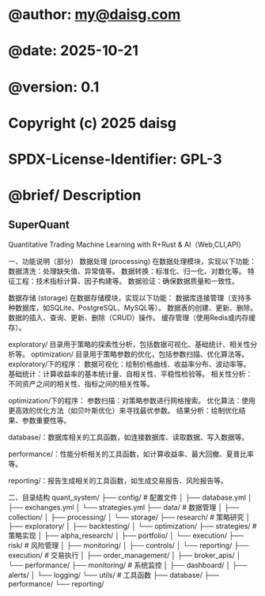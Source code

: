 # @author: my@daisg.com
# @date: 2025-10-21
# @version: 0.1
# Copyright (c) 2025 daisg
# SPDX-License-Identifier: GPL-3
# @brief/ Description
## SuperQuant
Quantitative Trading Machine Learning with R+Rust & AI（Web,CLI,API）

一、功能说明（部分）
数据处理 (processing)
在数据处理模块，实现以下功能：
数据清洗：处理缺失值、异常值等。
数据转换：标准化、归一化、对数化等。
特征工程：技术指标计算、因子构建等。
数据验证：确保数据质量和一致性。

数据存储 (storage)
在数据存储模块，实现以下功能：
数据库连接管理（支持多种数据库，如SQLite、PostgreSQL、MySQL等）。
数据表的创建、更新、删除。
数据的插入、查询、更新、删除（CRUD）操作。
缓存管理（使用Redis或内存缓存）。

exploratory/ 目录用于策略的探索性分析，包括数据可视化、基础统计、相关性分析等。
optimization/ 目录用于策略参数的优化，包括参数扫描、优化算法等。
exploratory/下的程序：
数据可视化：绘制价格曲线、收益率分布、波动率等。
基础统计：计算收益率的基本统计量、自相关性、平稳性检验等。
相关性分析：不同资产之间的相关性、指标之间的相关性等。

optimization/下的程序：
参数扫描：对策略参数进行网格搜索。
优化算法：使用更高效的优化方法（如贝叶斯优化）来寻找最优参数。
结果分析：绘制优化结果、参数重要性等。

database/：数据库相关的工具函数，如连接数据库、读取数据、写入数据等。

performance/：性能分析相关的工具函数，如计算收益率、最大回撤、夏普比率等。

reporting/：报告生成相关的工具函数，如生成交易报告、风险报告等。

二、目录结构
quant_system/
├── config/                 # 配置文件
│   ├── database.yml
│   ├── exchanges.yml
│   └── strategies.yml
├── data/                   # 数据管理
│   ├── collection/
│   ├── processing/
│   └── storage/
├── research/               # 策略研究
│   ├── exploratory/
│   ├── backtesting/
│   └── optimization/
├── strategies/             # 策略实现
│   ├── alpha_research/
│   ├── portfolio/
│   └── execution/
├── risk/                   # 风险管理
│   ├── monitoring/
│   ├── controls/
│   └── reporting/
├── execution/              # 交易执行
│   ├── order_management/
│   ├── broker_apis/
│   └── performance/
├── monitoring/             # 系统监控
│   ├── dashboard/
│   ├── alerts/
│   └── logging/
└── utils/                  # 工具函数
    ├── database/
    ├── performance/
    └── reporting/
